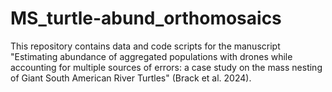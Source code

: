 # MS_turtle-abund_orthomosaics
This repository contains data and code scripts for the manuscript "Estimating abundance of aggregated populations with drones while accounting for multiple sources of errors: a case study on the mass nesting of Giant South American River Turtles" (Brack et al. 2024).
